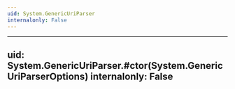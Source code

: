 ```yaml
---
uid: System.GenericUriParser
internalonly: False
---
```


---
uid: System.GenericUriParser.#ctor(System.GenericUriParserOptions)
internalonly: False
---
